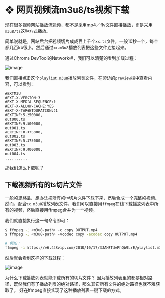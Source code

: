 # ❖ 网页视频流m3u8/ts视频下载

现在很多视频网站播放流视频，都不是采用mp4／flv文件直接播放，而是采用`m3u8/ts`这种方式播放。

简单说就是，网站后台把视频切片成成百上千个`xx.ts`文件，一般10秒一个，每个都几百kb很小。然后通过`xx.m3u8`播放列表把这些文件连接起来。

通过Chrome DevTool的Network栏，我们可以清楚的看到加载过程：

![image](https://user-images.githubusercontent.com/14041622/52861210-bede9d00-316c-11e9-92e3-d7537ab980b2.png)

我们直接点击这个`playlist.m3u8`播放列表文件，在旁边的`preview`栏中查看内容，可以看到：
```m3u8
#EXTM3U
#EXT-X-VERSION:3
#EXT-X-MEDIA-SEQUENCE:0
#EXT-X-ALLOW-CACHE:YES
#EXT-X-TARGETDURATION:11
#EXTINF:5.250000,
out000.ts
#EXTINF:9.500000,
out001.ts
#EXTINF:8.375000,
out002.ts
#EXTINF:5.375000,
out003.ts
#EXTINF:9.000000,
out004.ts
...........
```


那我们怎么下载呢？

## 下载视频所有的ts切片文件

一般的思路是，想办法把所有的ts切片文件下载下来，然后合成一个完整的视频。
然而，配合`xx.m3u8`播放列表文件，我们可以直接用`ffmpeg`在线下载播放列表中所有的视频，然后直接用ffmpeg合并为一个视频。

我们就直接执行这一句命令即可：
```sh
$ ffmpeg -i <m3u8-path> -c copy OUTPUT.mp4
$ ffmpeg -i <m3u8-path> -vcodec copy -acodec copy OUTPUT.mp4

# 例如：
ffmpeg -i https://v6.438vip.com/2018/10/17/3JAHPTdvPhQb9LrE/playlist.m3u8 -c copy  OUTPUT.mp4
```

然后就会看到这样的下载过程：

![image](https://user-images.githubusercontent.com/14041622/52861582-e1bd8100-316d-11e9-8153-69a20665155d.png)


为什么下载播放列表就能下载所有的切片文件？
因为播放列表里的都是相对路径，既然我们有了播放列表的绝对路径，那么其它所有文件的绝对路径也就不难获取了。
好在ffmpeg直接实现了这种播放列表一键下载的方式。